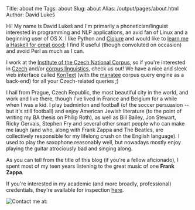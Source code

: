 Title: about me
Tags: about
Slug: about
Alias: /output/pages/about.html
Author: David Lukeš

Hi! My name is David Lukeš and I'm primarily a phonetician/linguist interested
in programming and NLP applications, an avid fan of Linux and a beginning user
of OS X. I like Python and [Clojure](http://www.leiningen.org) and would like to
[learn me a Haskell for great good](http://learnyouahaskell.com); I find R
useful (though convoluted on occasion) and avoid Perl as much as I can.

I work at the [Institute of the Czech National Corpus](http://www.korpus.cz),
so if you're interested in [Czech](http://en.wikipedia.org/wiki/Czech_language)
and/or [corpus linguistics](http://en.wikipedia.org/wiki/Corpus_linguistics),
check us out! We have a nice and sleek web interface called
[KonText](https://bitbucket.org/ucnk/kontext) (with the
[manatee](http://nlp.fi.muni.cz/trac/noske) corpus query engine as a back-end)
for all your Czech-related queries ;)

I hail from Prague, Czech Republic, the most beautiful city in the world, and
work and live there, though I've lived in France and Belgium for a while when I
was a kid. I play badminton and football (of the soccer persuasion -- but it's
still football) and enjoy American Jewish literature (to the point of writing my
BA thesis on Philip Roth), as well as Bill Bailey, Jon Stewart, Ricky Gervais,
Stephen Fry and several other smart people who can make me laugh (and who, along
with Frank Zappa and The Beatles, are collectively responsible for my lifelong
crush on the English language). I used to play the saxophone reasonably well,
but nowadays mostly enjoy playing the guitar atrociously bad and singing along.

As you can tell from the title of this blog (if you're a fellow aficionado), I
spent most of my teen years listening to the great music of one **Frank
Zappa**.

If you're interested in my academic (and more broadly, professional)
credentials, they're available for inspection [here]({filename}work.md).

![Contact me at:]({filename}/images/dvl.png)
